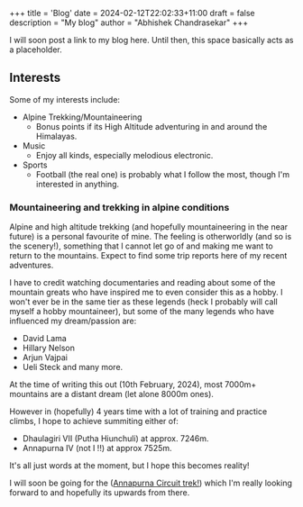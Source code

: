 +++
title = 'Blog'
date = 2024-02-12T22:02:33+11:00
draft = false
description = "My blog"
author = "Abhishek Chandrasekar"
+++

I will soon post a link to my blog here.
Until then, this space basically acts as a placeholder.

## Interests
Some of my interests include:
- Alpine Trekking/Mountaineering
    - Bonus points if its High Altitude adventuring in and around the Himalayas.
- Music
    - Enjoy all kinds, especially melodious electronic.
- Sports
    - Football (the real one) is probably what I follow the most, though I'm interested in anything.

### Mountaineering and trekking in alpine conditions
Alpine and high altitude trekking (and hopefully mountaineering in the near future) is a personal favourite of mine. The feeling is otherworldly (and so is the scenery!), something that I cannot let go of and making me want to return to the mountains. Expect to find some trip reports here of my recent adventures.

I have to credit watching documentaries and reading about some of the mountain greats who have inspired me to even consider this as a hobby. I won't ever be in the same tier as these legends (heck I probably will call myself a hobby mountaineer), but some of the many legends who have influenced my dream/passion are:

- David Lama
- Hillary Nelson
- Arjun Vajpai
- Ueli Steck 
and many more.

At the time of writing this out (10th February, 2024), most 7000m+ mountains are a distant dream (let alone 8000m ones). 

However in (hopefully) 4 years time with a lot of training and practice climbs, I hope to achieve summiting either of:
- Dhaulagiri VII (Putha Hiunchuli) at approx. 7246m.
- Annapurna IV (not I !!) at approx 7525m.

It's all just words at the moment, but I hope this becomes reality!

I will soon be going for the ([Annapurna Circuit trek!](https://en.wikipedia.org/wiki/Annapurna_Circuit)) which I'm really looking forward to and hopefully its upwards from there.
